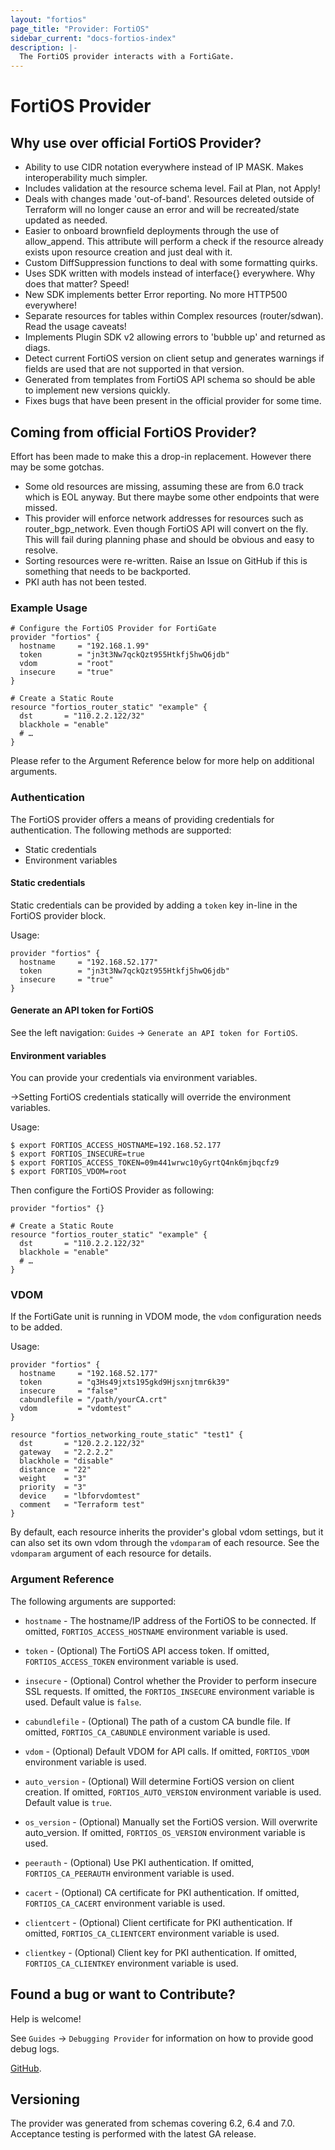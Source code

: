```yaml
---
layout: "fortios"
page_title: "Provider: FortiOS"
sidebar_current: "docs-fortios-index"
description: |-
  The FortiOS provider interacts with a FortiGate.
---
```


# FortiOS Provider

## Why use over official FortiOS Provider?

- Ability to use CIDR notation everywhere instead of IP MASK. Makes interoperability much simpler.
- Includes validation at the resource schema level. Fail at Plan, not Apply!
- Deals with changes made 'out-of-band'. Resources deleted outside of Terraform will no longer cause an error and will be recreated/state updated as needed.
- Easier to onboard brownfield deployments through the use of allow_append. This attribute will perform a check if the resource already exists upon resource creation and just deal with it.
- Custom DiffSuppression functions to deal with some formatting quirks.
- Uses SDK written with models instead of interface{} everywhere. Why does that matter? Speed!
- New SDK implements better Error reporting. No more HTTP500 everywhere!
- Separate resources for tables within Complex resources (router/sdwan). Read the usage caveats!
- Implements Plugin SDK v2 allowing errors to 'bubble up' and returned as diags.
- Detect current FortiOS version on client setup and generates warnings if fields are used that are not supported in that version.
- Generated from templates from FortiOS API schema so should be able to implement new versions quickly.
- Fixes bugs that have been present in the official provider for some time.

## Coming from official FortiOS Provider?

Effort has been made to make this a drop-in replacement. However there may be some gotchas.

- Some old resources are missing, assuming these are from 6.0 track which is EOL anyway. But there maybe some other endpoints that were missed.
- This provider will enforce network addresses for resources such as router_bgp_network. Even though FortiOS API will convert on the fly. This will fail during planning phase and should be obvious and easy to resolve.
- Sorting resources were re-written. Raise an Issue on GitHub if this is something that needs to be backported.
- PKI auth has not been tested.

### Example Usage

```hcl
# Configure the FortiOS Provider for FortiGate
provider "fortios" {
  hostname     = "192.168.1.99"
  token        = "jn3t3Nw7qckQzt955Htkfj5hwQ6jdb"
  vdom         = "root"
  insecure     = "true"
}

# Create a Static Route
resource "fortios_router_static" "example" {
  dst       = "110.2.2.122/32"
  blackhole = "enable"
  # …
}
```

Please refer to the Argument Reference below for more help on additional arguments.

### Authentication

The FortiOS provider offers a means of providing credentials for authentication. The following methods are supported:

- Static credentials
- Environment variables

#### Static credentials

Static credentials can be provided by adding a `token` key in-line in the FortiOS provider block.

Usage:

```hcl
provider "fortios" {
  hostname     = "192.168.52.177"
  token        = "jn3t3Nw7qckQzt955Htkfj5hwQ6jdb"
  insecure     = "true"
}
```

#### Generate an API token for FortiOS

See the left navigation: `Guides` -> `Generate an API token for FortiOS`.

#### Environment variables

You can provide your credentials via environment variables. 

->Setting FortiOS credentials statically will override the environment variables.

Usage:

```shell
$ export FORTIOS_ACCESS_HOSTNAME=192.168.52.177
$ export FORTIOS_INSECURE=true
$ export FORTIOS_ACCESS_TOKEN=09m441wrwc10yGyrtQ4nk6mjbqcfz9
$ export FORTIOS_VDOM=root
```

Then configure the FortiOS Provider as following:

```hcl
provider "fortios" {}

# Create a Static Route
resource "fortios_router_static" "example" {
  dst       = "110.2.2.122/32"
  blackhole = "enable"
  # …
}
```

### VDOM

If the FortiGate unit is running in VDOM mode, the `vdom` configuration needs to be added.

Usage:

```hcl
provider "fortios" {
  hostname     = "192.168.52.177"
  token        = "q3Hs49jxts195gkd9Hjsxnjtmr6k39"
  insecure     = "false"
  cabundlefile = "/path/yourCA.crt"
  vdom         = "vdomtest"
}

resource "fortios_networking_route_static" "test1" {
  dst       = "120.2.2.122/32"
  gateway   = "2.2.2.2"
  blackhole = "disable"
  distance  = "22"
  weight    = "3"
  priority  = "3"
  device    = "lbforvdomtest"
  comment   = "Terraform test"
}
```

By default, each resource inherits the provider's global vdom settings, but it can also set its own vdom through the `vdomparam` of each resource. See the `vdomparam` argument of each resource for details.

### Argument Reference

The following arguments are supported:

* `hostname` - The hostname/IP address of the FortiOS to be connected. If omitted, `FORTIOS_ACCESS_HOSTNAME` environment variable is used.

* `token` - (Optional) The FortiOS API access token. If omitted, `FORTIOS_ACCESS_TOKEN` environment variable is used.

* `insecure` - (Optional) Control whether the Provider to perform insecure SSL requests. If omitted, the `FORTIOS_INSECURE` environment variable is used. Default value is `false`.

* `cabundlefile` - (Optional) The path of a custom CA bundle file. If omitted, `FORTIOS_CA_CABUNDLE` environment variable is used.

* `vdom` - (Optional) Default VDOM for API calls. If omitted, `FORTIOS_VDOM` environment variable is used.

* `auto_version` - (Optional) Will determine FortiOS version on client creation. If omitted, `FORTIOS_AUTO_VERSION` environment variable is used. Default value is `true`.

* `os_version` - (Optional) Manually set the FortiOS version. Will overwrite auto_version. If omitted, `FORTIOS_OS_VERSION` environment variable is used.

* `peerauth` - (Optional) Use PKI authentication. If omitted, `FORTIOS_CA_PEERAUTH` environment variable is used.

* `cacert` - (Optional) CA certificate for PKI authentication. If omitted, `FORTIOS_CA_CACERT` environment variable is used.

* `clientcert` - (Optional) Client certificate for PKI authentication. If omitted, `FORTIOS_CA_CLIENTCERT` environment variable is used.

* `clientkey` - (Optional) Client key for PKI authentication. If omitted, `FORTIOS_CA_CLIENTKEY` environment variable is used.


## Found a bug or want to Contribute?
Help is welcome!

See `Guides` -> `Debugging Provider` for information on how to provide good debug logs.

[GitHub](https://github.com/poroping/terraform-provider-fortios/issues).

## Versioning

The provider was generated from schemas covering 6.2, 6.4 and 7.0. Acceptance testing is performed with the latest GA release.